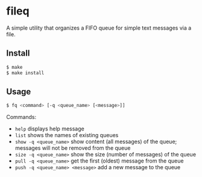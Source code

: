 # fileq

A simple utility that organizes a FIFO queue for simple text messages via a file.

## Install

```bash
$ make
$ make install
```

## Usage

```bash
$ fq <command> [-q <queue_name> [<message>]]
```

Commands:

- `help` displays help message
- `list` shows the names of existing queues
- `show -q <queue_name>` show content (all messages) of the queue; messages will not be removed from the queue
- `size -q <queue_name>` show the size (number of messages) of the queue
- `pull -q <queue_name>` get the first (oldest) message from the queue
- `push -q <queue_name> <message>` add a new message to the queue
